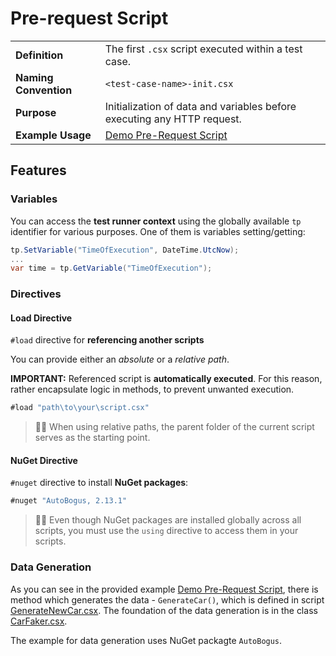 # Pre-request Script

|   |   |
|----------------------|----------------|
| **Definition**       | The first `.csx` script executed within a test case. |
| **Naming Convention** | `<test-case-name>-init.csx` |
| **Purpose**         | Initialization of data and variables before executing any HTTP request. |
| **Example Usage**         | [Demo Pre-Request Script](https://github.com/Kros-sk/TeaPie/blob/master/demo/Tests/2.%20Cars/AddCar-init.csx) |

## Features

### Variables
  
You can access the **test runner context** using the globally available `tp` identifier for various purposes. One of them is variables setting/getting:

```csharp
tp.SetVariable("TimeOfExecution", DateTime.UtcNow);
...
var time = tp.GetVariable("TimeOfExecution");
```

### Directives

#### Load Directive

`#load` directive for **referencing another scripts**
  
You can provide either an *absolute* or a *relative path*.

**IMPORTANT:** Referenced script is **automatically executed**. For this reason, rather encapsulate logic in methods, to prevent unwanted execution.

```csharp
#load "path\to\your\script.csx"
```

>💁‍♂️ When using relative paths, the parent folder of the current script serves as the starting point.

#### NuGet Directive

`#nuget` directive to install **NuGet packages**:

```csharp
#nuget "AutoBogus, 2.13.1"
```

>💁‍♂️ Even though NuGet packages are installed globally across all scripts, you must use the `using` directive to access them in your scripts.

### Data Generation

As you can see in the provided example [Demo Pre-Request Script](https://github.com/Kros-sk/TeaPie/blob/master/demo/Tests/2.%20Cars/AddCar-init.csx), there is method which generates the data - `GenerateCar()`, which is defined in script [GenerateNewCar.csx](https://github.com/Kros-sk/TeaPie/blob/master/demo/Tests/2.%20Cars/Definitions/GenerateNewCar.csx). The foundation of the data generation is in the class [CarFaker.csx](https://github.com/Kros-sk/TeaPie/blob/master/demo/Tests/2.%20Cars/Definitions/CarFaker.csx).

The example for data generation uses NuGet packagte `AutoBogus`.
